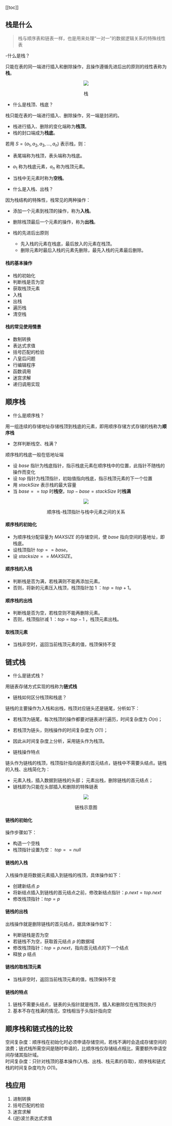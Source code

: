 [[toc]]
## 栈是什么
> 栈与顺序表和链表一样，也是用来处理“一对一”的数据逻辑关系的特殊线性表

-什么是栈？

只能在表的同一端进行插入和删除操作，且操作遵循先进后出的原则的线性表称为**栈**。

<div align="center">
    <img src="https://blog-review-notes.oss-cn-beijing.aliyuncs.com/algorithm/data-structures/_images/栈_示例图.png">
    <p>栈</p>
</div>

- 什么是栈顶、栈底？

栈只能在表的一端进行插入、删除操作，另一端是封闭的。
  - 栈进行插入、删除的变化端称为**栈顶**。  
  - 栈的封口端成为**栈底**。  

若用 $S=(a_1,a_2,a_3,...,a_n)$ 表示栈，则：  
  - 表尾端称为栈顶，表头端称为栈底。  
  - $a_1$ 称为栈底元素，$a_n$ 称为栈顶元素。  
  - 当栈中无元素时称为**空栈**。  

- 什么是入栈、出栈？  

因为栈结构的特殊性，栈常见的两种操作： 
  - 添加一个元素到栈顶的操作，称为**入栈**。  
  - 删除栈顶最后一个元素的操作，称为**出栈**。  
  
- 栈的先进后出原则
  - 先入栈的元素在栈底，最后放入的元素在栈顶。
  - 删除元素时最后入栈的元素先删除，最先入栈的元素最后删除。

#### 栈的基本操作  
- 栈的初始化
- 判断栈是否为空
- 获取栈顶元素
- 入栈  
- 出栈  
- 遍历栈  
- 清空栈  

#### 栈的常见使用情景  
- 数制转换  
- 表达式求值  
- 括号匹配的检验  
- 八皇后问题  
- 行编辑程序  
- 函数调用  
- 迷宫求解  
- 递归调用实现  

## 顺序栈

- 什么是顺序栈？

用一组连续的存储地址存储栈顶到栈底的元素，即用顺序存储方式存储的栈称为**顺序栈**

- 怎样判断栈空、栈满？

顺序栈的栈底一般在低地址端 
  - 设 $base$ 指针为栈底指针，指示栈底元素在顺序栈中的位置，此指针不随栈的操作而变化
  - 设 $top$ 指针为栈顶指针，初始值指向栈底，指示栈顶元素的下一个位置
  - 用 $stackSize$ 表示栈的最大容量
  - 当 $base == top$ 时**栈空**，$top - base = stackSize$ 时**栈满**
  
<div align="center">
    <img src="https://blog-review-notes.oss-cn-beijing.aliyuncs.com/algorithm/data-structures/_images/栈_顺序栈.png">
    <p>顺序栈-栈顶指针与栈中元素之间的关系</p>
</div>

#### 顺序栈的初始化
- 为顺序栈分配容量为 $MAXSIZE$ 的存储空间，使 $base$ 指向空间的基地址，即栈底。
- 设栈顶指针 $top == base$。
- 设 $stacksize == MAXSIZE$。

#### 顺序栈的入栈
- 判断栈是否为满，若栈满则不能再添加元素。
- 否则，将新的元素压入栈顶，栈顶指针加 1 ：$top = top + 1$。

#### 顺序栈的出栈
- 判断栈是否为空，若栈空则不能再删除元素。
- 否则，栈顶指针减 1 ：$top = top - 1$ ，栈顶元素出栈。

#### 取栈顶元素
- 当栈非空时，返回当前栈顶元素的值，栈顶保持不变

## 链式栈
- 什么是链式栈？

用链表存储方式实现的栈称为**链式栈**  

- 链栈如何区分栈顶和栈底？

链栈的主要操作为入栈和出栈，栈顶对应链头还是链尾，分析如下：
  - 若栈顶为链尾，每次栈顶的操作都要对链表进行遍历，时间复杂度为 $O(n)$；
  - 若栈顶为链头，则栈操作的时间复杂度为 $O(1)$；
  - 因此从时间复杂度上分析，采用链头作为栈顶。

- 链栈操作特点

链头作为链栈的栈顶，栈顶指针指向链表的首元结点，链栈中不需要头结点。链栈的入栈、出栈简化为：
  - 元素入栈，插入数据到链栈的头部；
    元素出栈，删除链栈的首元结点；
  - 链栈即为只能在头部插入和删除的特殊链表

<div align="center">
    <img src="https://blog-review-notes.oss-cn-beijing.aliyuncs.com/algorithm/data-structures/_images/栈_链栈.png">
    <p>链栈示意图</p>
</div>

#### 链栈的初始化

操作步骤如下：
- 构造一个空栈
- 栈顶指针设置为空： $top == null$ 

#### 链栈的入栈
入栈操作是将数据元素插入到链栈的栈顶，具体操作如下：
- 创建新结点 $p$ 
- 将新结点插入到链栈的首元结点之前，修改新结点指针：$p.next = top.next$
- 修改栈顶指针：$top = p$

#### 链栈的出栈
出栈操作就是删除链栈的首元结点，据具体操作如下：
- 判断链栈是否为空
- 若链栈不为空，获取首元结点 $p$ 的数据域
- 修改栈顶指针：$top = p.next$，指向首元结点的下一个结点
- 释放 $p$ 结点

#### 链栈的取栈顶元素
- 当栈非空时，返回当前栈顶元素的值，栈顶保持不变

#### 链栈的特点
1. 链栈不需要头结点，链表的头指针就是栈顶，插入和删除仅在栈顶处执行
1. 基本不存在栈满的情况，空栈相当于头指针指向空

## 顺序栈和链式栈的比较
空间复杂度：顺序栈在初始化时必须申请存储空间，若栈不满时会造成存储空间的浪费；链式栈所需空间是随时申请的，比顺序栈仅存储结点相比，需要额外申请空间存储其指针域。  
时间复杂度：只针对栈顶的基本操作(入栈、出栈、栈元素的存取)，顺序栈和链式栈的时间复杂度均为 $O(1)$。

## 栈应用
1. 进制转换
1. 括号匹配的检验
1. 迷宫求解
1. (逆)波兰表达式求值